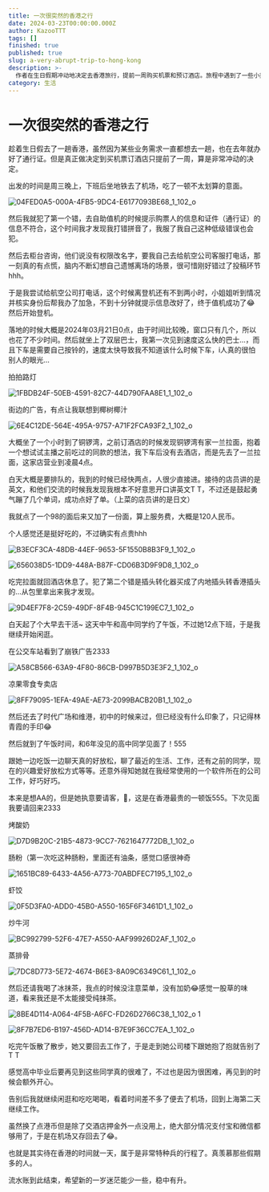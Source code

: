 ```yaml
---
title: 一次很突然的香港之行
date: 2024-03-23T00:00:00.000Z
author: KazooTTT
tags: []
finished: true
published: true
slug: a-very-abrupt-trip-to-hong-kong
description: >-
  作者在生日假期冲动地决定去香港旅行，提前一周购买机票和预订酒店。旅程中遇到了一些小插曲，如机票信息错误和插头转换器购买错误，但都顺利解决。在香港，作者体验了当地的美食，如一兰拉面和各种点心，并与久未见面的高中同学共进午餐，享受了愉快的时光。尽管行程紧凑，但这次旅行给作者留下了深刻的印象和美好的回忆。
category: 生活
---
```


# 一次很突然的香港之行

趁着生日假去了一趟香港，虽然因为某些业务需求一直都想去一趟，也在去年就办好了通行证。但是真正做决定到买机票订酒店只提前了一周，算是非常冲动的决定。

出发的时间是周三晚上，下班后坐地铁去了机场，吃了一顿不太划算的意面。

![04FED0A5-000A-4FB5-9DC4-E6177093BE68_1_102_o](https://pictures.kazoottt.top/2024/10/20241010-71e2e34aef69446c67c26de928432da5.jpeg)

然后我就犯了第一个错，去自助值机的时候提示购票人的信息和证件（通行证）的信息不符合，这个时间我才发现我打错拼音了，我服了我自己这种低级错误也会犯。

然后去柜台咨询，他们说没有权限改名字，要我自己去给航空公司客服打电话，那一刻真的有点慌，脑内不断幻想自己遗憾离场的场景，很可惜刚好错过了投稿环节hhh。

于是我尝试给航空公司打电话，这个时候离登机还有不到两小时，小姐姐听到情况并核实身份后帮我办了加急，不到十分钟就提示信息改好了，终于值机成功了😂然后开始登机。

落地的时候大概是2024年03月21日0点，由于时间比较晚，窗口只有几个，所以也花了不少时间。然后就坐上了双层巴士，我第一次见到速度这么快的巴士...，而且下车是需要自己按铃的，速度太快导致我不知道该什么时候下车，i人真的很怕别人的眼光...

拍拍路灯

![1FBDB24F-50EB-4591-82C7-44D790FAA8E1_1_102_o](https://pictures.kazoottt.top/2024/10/20241010-f3ac20327086aed4a771b6111ae74dbf.jpeg)

街边的广告，有点让我联想到椰树椰汁

![6E4C12DE-564E-495A-9757-A71F2FCA93F2_1_102_o](https://pictures.kazoottt.top/2024/10/20241010-7bd8639a20d26c2432e8bfeddda47a18.jpeg)

大概坐了一个小时到了铜锣湾，之前订酒店的时候发现铜锣湾有家一兰拉面，抱着一个想试试主播之前吃过的同款的想法，我下车后没有去酒店，而是先去了一兰拉面，这家店营业到凌晨4点。

白天大概是要排队的，我到的时候已经快两点，人很少直接进。接待的店员讲的是英文，和他们交流的时候我发现我根本不好意思开口讲英文T T，不过还是鼓起勇气蹦了几个单词，成功点好了单。（上菜的店员讲的是日文）

我就点了一个98的面后来又加了一份面，算上服务费，大概是120人民币。

个人感觉还是挺好吃的，不过确实有点贵hhh

![B3ECF3CA-48DB-44EF-9653-5F1550B8B3F9_1_102_o](https://pictures.kazoottt.top/2024/10/20241010-a718374339d138f47a3c73fe2430ce66.jpeg)

![656038D5-1DD9-448A-B87F-CD06B3D9F9D8_1_102_o](https://pictures.kazoottt.top/2024/10/20241010-03b52d70869019745f85935ae21a6447.jpeg)

吃完拉面就回酒店休息了。犯了第二个错是插头转化器买成了内地插头转香港插头的...从包里拿出来我才发现。

![9D4EF7F8-2C59-49DF-8F4B-945C1C199EC7_1_102_o](https://pictures.kazoottt.top/2024/10/20241010-8817755eb1b6d5890bc915e85c29578f.jpeg)

白天起了个大早去干活~ 这天中午和高中同学约了午饭，不过她12点下班，于是我继续开始闲逛。

在公交车站看到了崩铁广告2333

![A58CB566-63A9-4F80-86CB-D997B5D3E3F2_1_102_o](https://pictures.kazoottt.top/2024/10/20241010-bbbf8f684509a863b2d0db990e2f7cd2.jpeg)

凉果零食专卖店

![8FF79095-1EFA-49AE-AE73-2099BACB20B1_1_102_o](https://pictures.kazoottt.top/2024/10/20241010-4efc23797557653a21d9ab25ab16a52a.jpeg)

然后还去了时代广场和维港，初中的时候来过，但已经没有什么印象了，只记得林青霞的手印😂

然后就到了午饭时间，和6年没见的高中同学见面了！555

跟她一边吃饭一边聊天真的好放松，聊了最近的生活、工作，还有之前的同学，现在的兴趣爱好放松方式等等。还意外得知她就在我经常使用的一个软件所在的公司工作，好巧好巧。

本来是想AA的，但是她执意要请客，🥹，这是在香港最贵的一顿饭555。下次见面我要请回来2333

烤酸奶

![D7D9B20C-21B5-4873-9CC7-7621647772DB_1_102_o](https://pictures.kazoottt.top/2024/10/20241010-ec15ba75b64d24313b14bf4e1cb00070.jpeg)

肠粉（第一次吃这种肠粉，里面还有油条，感觉口感很神奇

![1651BC89-6433-4A56-A773-70ABDFEC7195_1_102_o](https://pictures.kazoottt.top/2024/10/20241010-8e1ef08968287fe823d055bea7da7994.jpeg)

虾饺

![0F5D3FA0-ADD0-45B0-A550-165F6F3461D1_1_102_o](https://pictures.kazoottt.top/2024/10/20241010-823ca4f0b3f5d92ee30a7a997390234f.jpeg)

炒牛河

![BC992799-52F6-47E7-A550-AAF99926D2AF_1_102_o](https://pictures.kazoottt.top/2024/10/20241010-59e763dd7be787da20c11f9b23e0ba66.jpeg)

蒸排骨

![7DC8D773-5E72-4674-B6E3-8A09C6349C61_1_102_o](https://pictures.kazoottt.top/2024/10/20241010-553c4138aa8aa49544be78928b07b3f3.jpeg)

然后还请我喝了冰抹茶，我点的时候没注意菜单，没有加奶😂感觉一股草的味道，看来我还是不太能接受纯抹茶。

![8BE4D114-A064-4F5B-A6FC-FD26D2766C38_1_102_o 1](https://pictures.kazoottt.top/2024/10/20241010-7923810f32dbb6d59c11b69287a72aaa.jpeg)

![8F7B7ED6-B197-456D-AD14-B7E9F36CC7EA_1_102_o](https://pictures.kazoottt.top/2024/10/20241010-b02a44afcbda0634bb86486150e15f18.jpeg)

吃完午饭散了散步，她又要回去工作了，于是走到她公司楼下跟她抱了抱就告别了T T

感觉高中毕业后要再见到这些同学真的很难了，不过也是因为很困难，再见到的时候会额外开心。

告别后我就继续闲逛和吃吃喝喝，看着时间差不多了便去了机场，回到上海第二天继续工作。

虽然换了点港币但是除了交酒店押金外一点没用上，绝大部分情况支付宝和微信都够用了，于是在机场又存回去了😂。

也就是其实待在香港的时间就一天，属于是非常特种兵的行程了。真羡慕那些假期多的人。

流水账到此结束，希望新的一岁迷茫能少一些，稳中有升。
